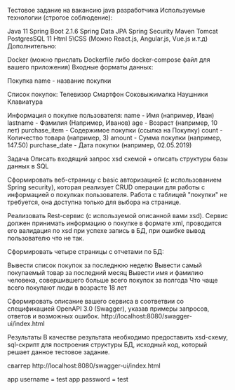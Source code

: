 Тестовое задание на вакансию java разработчика
Используемые технологии (строгое соблюдение):

Java 11
Spring Boot 2.1.6
Spring Data JPA
Spring Security
Maven
Tomcat
PostgresSQL 11
Html 5\CSS (Можно React.js, Angular.js, Vue.js и.т.д)
Дополнительно:

Docker (можно прислать Dockerfile либо docker-compose файл для вашего приложения)
Входные форматы данных:

Покупка
name - название покупки

Список покупок:
Телевизор
Смартфон
Соковыжималка
Наушники
Клавиатура

Информация о покупке пользователя:
name - Имя (например, Иван)
lastname - Фамилия (Например, Иванов)
age - Возраст (например, 10 лет)
purchase_item - Содержимое покупки (ссылка на Покупку)
count - Количество товара (например, 3)
amount - Сумма покупки (например, 147.50)
purchase_date - Дата покупки (например, 02.05.2019)

Задача
Описать входящий запрос xsd схемой + описать структуры базы данных в SQL

Сформировать веб-страницу с basic авторизацией (с использованием Spring security), которая реализует 
CRUD операции для работы с информацией о покупках пользователя. Работа с таблицей "покупки" 
не требуется, она доступна только для выбора на странице.

Реализовать Rest-сервис (с используемой описанной вами xsd). Сервис должен принимать информацию 
о покупке в формате xml, проводится его валидация по xsd при успехе запись в БД, при ошибке вывод 
пользователю что не так.

Сформировать четыре страницы с отчетами по БД:

Вывести список покупок за последнюю неделю
Вывести самый покупаемый товар за последний месяц
Вывести имя и фамилию человека, совершившего больше всего покупок за полгода
Что чаще всего покупают люди в возрасте 18 лет

Сформировать описание вашего сервиса в соответвии со спецификацией OpenAPI 3.0 (Swagger),
указав примеры запросов, ответов и возможных ошибок. http://localhost:8080/swagger-ui/index.html

Результаты
В качестве результата необходимо предоставить xsd-схему, sql-скрипт для построения структуры БД, 
исходный код, который решает данное тестовое задание.

сваггер http://localhost:8080/swagger-ui/index.html

app username = test
app password = test